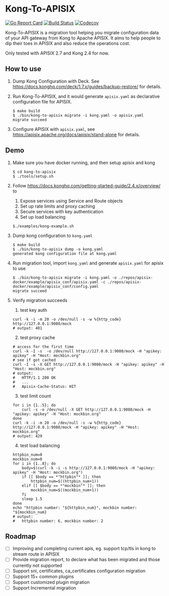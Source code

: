 # Kong-To-APISIX


[![Go Report Card](https://goreportcard.com/badge/github.com/api7/kong-to-apisix)](https://goreportcard.com/report/github.com/api7/kong-to-apisix)
[![Build Status](https://github.com/api7/kong-to-apisix/actions/workflows/e2e.yml/badge.svg)](https://github.com/api7/kong-to-apisix/actions)
[![Codecov](https://codecov.io/gh/api7/kong-to-apisix/branch/master/graph/badge.svg)](https://codecov.io/gh/api7/kong-to-apisix)

Kong-To-APISIX is a migration tool helping you migrate configuration data of your API gateway from Kong to Apache APISIX. It aims to help people to dip their toes in APISIX and also reduce the operations cost.

Only tested with APISIX 2.7 and Kong 2.4 for now.

## How to use
1. Dump Kong Configuration with Deck. See https://docs.konghq.com/deck/1.7.x/guides/backup-restore/ for details.

2. Run Kong-To-APISIX, and it would generate `apisix.yaml` as declarative configuration file for APISIX.

   ```shell
   $ make build
   $ ./bin/kong-to-apisix migrate -i kong.yaml -o apisix.yaml
   migrate succeed
   ```

3. Configure APISIX with `apisix.yaml`, see https://apisix.apache.org/docs/apisix/stand-alone for details.

## Demo

1. Make sure you have docker running, and then setup apisix and kong
    ```shell
    $ cd kong-to-apisix
    $ ./tools/setup.sh
    ```

2. Follow https://docs.konghq.com/getting-started-guide/2.4.x/overview/ to
   1. Expose services using Service and Route objects
   2. Set up rate limits and proxy caching
   3. Secure services with key authentication
   4. Set up load balancing
    ```shell
    $./examples/kong-example.sh
    ```

3. Dump kong configuration to `kong.yaml`
   ```shell
   $ make build
   $ ./bin/kong-to-apisix dump -o kong.yaml
   generated kong configuration file at kong.yaml
   ```

4. Run migration tool, import `kong.yaml` and generate `apisix.yaml` for apisix to use
    ```shell
    $ ./bin/kong-to-apisix migrate -i kong.yaml -o ./repos/apisix-docker/example/apisix_conf/apisix.yaml -c ./repos/apisix-docker/example/apisix_conf/config.yaml
    migrate succeed
    ```

5. Verify migration succeeds
    1. test key auth
    ```shell
    curl -k -i -m 20 -o /dev/null -s -w %{http_code} http://127.0.0.1:9080/mock
    # output: 401
    ```
    2. test proxy cache
    ```shell
    # access for the first time
    curl -k -I -s  -o /dev/null http://127.0.0.1:9080/mock -H "apikey: apikey" -H "Host: mockbin.org"
    # see if got cached
    curl -I -s -X GET http://127.0.0.1:9080/mock -H "apikey: apikey" -H "Host: mockbin.org"
    # output:
    #   HTTP/1.1 200 OK
    #   ...
    #   Apisix-Cache-Status: HIT
    ```

    3. test limit count
    ```shell
    for i in {1..5}; do
        curl -s -o /dev/null -X GET http://127.0.0.1:9080/mock -H "apikey: apikey" -H "Host: mockbin.org"
    done
    curl -k -i -m 20 -o /dev/null -s -w %{http_code} http://127.0.0.1:9080/mock -H "apikey: apikey" -H "Host: mockbin.org"
    # output: 429
    ```

    4. test load balancing
    ```shell
    httpbin_num=0
    mockbin_num=0
    for i in {1..8}; do
        body=$(curl -k -i -s http://127.0.0.1:9080/mock -H "apikey: apikey" -H "Host: mockbin.org")
        if [[ $body == *"httpbin"* ]]; then
            httpbin_num=$((httpbin_num+1))
        elif [[ $body == *"mockbin"* ]]; then
            mockbin_num=$((mockbin_num+1))
        fi
        sleep 1.5
    done
    echo "httpbin number: "${httpbin_num}", mockbin number: "${mockbin_num}
    # output:
    #   httpbin number: 6, mockbin number: 2
    ```

## Roadmap
- [ ] Improving and completing current apis, eg. support tcp/tls in kong to stream route in APISIX
- [ ] Provide migration report, to declare what has been migrated and those currently not supported
- [ ] Support sni, certificates, ca_certificates configuration migration
- [ ] Support 15+ common plugins
- [ ] Support customized plugin migration
- [ ] Support Incremental migration
